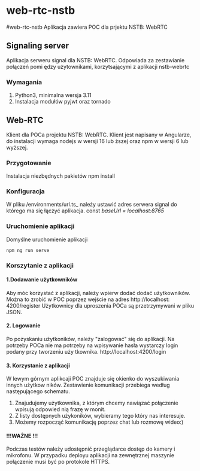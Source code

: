 # web-rtc-nstb
#web-rtc-nstb
Aplikacja zawiera POC dla prjektu NSTB: WebRTC
## Signaling server
Aplikacja serweru signal dla NSTB: WebRTC. Odpowiada za zestawianie połączeń pomi ędzy użytownikami, korzytsającymi z aplikacji nstb-webrtc
### Wymagania
1. Python3, minimalna wersja 3.11
2. Instalacja modułów pyjwt oraz tornado

## Web-RTC
Klient dla POCa projektu NSTB: WebRTC.
Klient jest napisany w Angularze, do instalacji wymaga nodejs w wersji 16 lub ższej oraz npm w wersji 6 lub wyższej.
### Przygotowanie
Instalacja niezbędnych pakietów
    npm install
### Konfiguracja
W pliku
    /environments/url.ts_ należy ustawić adres serwera signal do którego ma
się łączyć aplikacja.
    const _baseUrl = localhost:8765_
### Uruchomienie aplikacji
Domyślne uruchomienie aplikacji

    npm ng run serve
### Korszytanie z aplikacji
#### 1.Dodawanie użytkowników
Aby móc korzystać z aplikacji, należy wpierw dodać dodać użytkowników. Można to zrobić w POC poprzez wejście na adres
    http://localhost: 4200/register
Użytkownicy dla uproszenia POCa są przetrzymywani w pliku JSON.
#### 2. Logowanie
Po pozyskaniu użytkoników, należy "zalogować" się do aplikacji. Na potrzeby POCa nie ma potrzeby na wpisywanie hasła wystarczy login podany przy tworzeniu uży tkownika. 
    http://localhost:4200/login


#### 3. Korzystanie z aplikacji
W lewym górnym aplikcaji POC znajduje się okienko do wyszukiwania innych użytkow ników. Zestawienie komunikacji przebiega według następującego schematu.
1. Znajudujemy użytkownika, z którym chcemy nawiązać połączenie wpisują odpowied nią frazę w monit.
2. Z listy dostępnych użykoników, wybieramy tego który nas interesuje.
3. Możemy rozpocząć komunikację poprzez chat lub rozmowę wideo:)
#### !!!WAŻNE !!!
Podczas testów należy udostępnić przeglądarce dostęp do kamery i mikrofonu. W przypadku deployu aplikacji na zewnętrznej maszynie połączenie musi być po protokole HTTPS.
